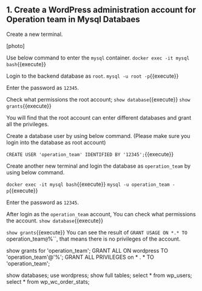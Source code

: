 ## 1. Create a WordPress administration account for Operation team in Mysql Databaes
Create a new terminal.

[photo]

Use below command to enter the `mysql` container.
`docker exec -it mysql bash`{{execute}}

Login to the backend database as `root`.
`mysql -u root -p`{{execute}}

Enter the password as `12345`.

Check what permissions the root account;
`show database`{{execute}}
`show grants`{{execute}}

You will find that the root account can enter different databases and grant all the privileges.

Create a database user by using below command. (Please make sure you login into the database as root account)

`CREATE USER 'operation_team' IDENTIFIED BY '12345';`{{execute}}

Create another new terminal and login the database as `operation_team` by using below command.

`docker exec -it mysql bash`{{execute}}
`mysql -u operation_team -p`{{execute}}

Enter the password as `12345`.

After login as the `operation_team` account, You can check what permissions the account.
`show database`{{execute}}


`show grants`{{execute}}
You can see the result of `GRANT USAGE ON *.* TO `operation_team`@`%``, that means there is no privileges of the account.




show grants for 'operation_team';
GRANT ALL ON wordpress TO 'operation_team'@'%';
GRANT ALL PRIVILEGES on * . * TO 'operation_team';

show databases;
use wordpress;
show full tables;
select * from wp_users;
select * from wp_wc_order_stats;
